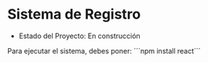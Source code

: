 <h1> Sistema de Registro</h1>

- Estado del Proyecto: En construcción

Para ejecutar el sistema, debes poner:
´´´npm install react´´´
